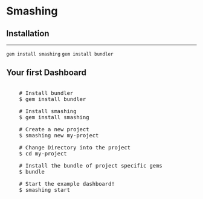 # Smashing

## Installation
---

`gem install smashing`
`gem install bundler`

## Your first Dashboard

<pre>

    # Install bundler
    $ gem install bundler

    # Install smashing
    $ gem install smashing

    # Create a new project
    $ smashing new my-project

    # Change Directory into the project
    $ cd my-project

    # Install the bundle of project specific gems
    $ bundle

    # Start the example dashboard!
    $ smashing start
    
</pre>